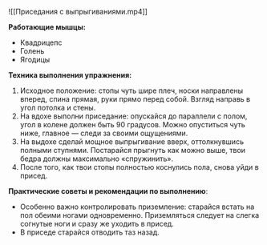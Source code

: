 ![[Приседания с выпрыгиваниями.mp4]]

**Работающие мышцы:**

-   Квадрицепс
-   Голень
-   Ягодицы

**Техника выполнения упражнения:**

1.  Исходное положение: стопы чуть шире плеч, носки направлены вперед, спина прямая, руки прямо перед собой. Взгляд направь в угол потолка и стены.
2.  На вдохе выполни приседание: опускайся до параллели с полом, угол в колене должен быть 90 градусов. Можно опуститься чуть ниже, главное — следи за своими ощущениями.
3.  На выдохе сделай мощное выпрыгивание вверх, оттолкнувшись полными ступнями. Постарайся прыгнуть как можно выше, твои бедра должны максимально «спружинить».
4.  После того, как твои стопы полностью коснулись пола, снова уйди в присед. 

**Практические советы и рекомендации по выполнению**:

-   Особенно важно контролировать приземление: старайся встать на пол обеими ногами одновременно. Приземляться следует на слегка согнутые ноги и сразу же уходить в присед.
-   В приседе старайся отводить таз назад.